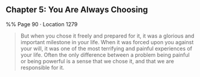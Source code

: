 ## Chapter 5: You Are Always Choosing
%% Page 90 · Location 1279 
> But when you chose it freely and prepared for it, it was a glorious and important milestone in your life. When it was forced upon you against your will, it was one of the most terrifying and painful experiences of your life. Often the only difference between a problem being painful or being powerful is a sense that we chose it, and that we are responsible for it. 